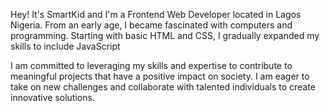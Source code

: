 Hey! It's SmartKid and I'm a Frontend Web Developer located in Lagos Nigeria. From an early age, I became fascinated with computers and programming. Starting with basic HTML and CSS, I gradually expanded my skills to include JavaScript

I am committed to leveraging my skills and expertise to contribute to meaningful projects that have a positive impact on society. I am eager to take on new challenges and collaborate with talented individuals to create innovative solutions.



<!---
Smartkid222/Smartkid222 is a ✨ special ✨ repository because its `README.md` (this file) appears on your GitHub profile.
You can click the Preview link to take a look at your changes.
--->

